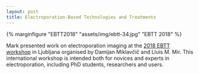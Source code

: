 ```yaml
---
layout: post
title: Electroporation-Based Technologies and Treatments
---
```

{% marginfigure "EBTT2018" "assets/img/ebtt-34.jpg" "EBTT 2018" %}

Mark presented work on electroporation imaging at the [2018 EBTT workshop](http://2018.ebtt.org/) in Ljubljana organised by Damijan Miklavčič and Lluis M. Mir. This international workshop is intended both for novices and experts in electroporation, including PhD students, researchers and users.
